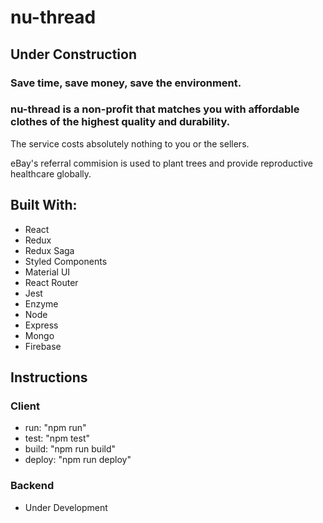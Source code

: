 # nu-thread
## Under Construction

### Save time, save money, save the environment.

### nu-thread is a non-profit that matches you with affordable clothes of the highest quality and durability.

The service costs absolutely nothing to you or the sellers.

eBay's referral commision is used to plant trees and provide reproductive healthcare globally.

## Built With:
- React
- Redux
- Redux Saga
- Styled Components
- Material UI
- React Router
- Jest
- Enzyme
- Node
- Express
- Mongo
- Firebase

## Instructions
### Client
- run: "npm run"
- test: "npm test"
- build: "npm run build"
- deploy: "npm run deploy"

### Backend
- Under Development